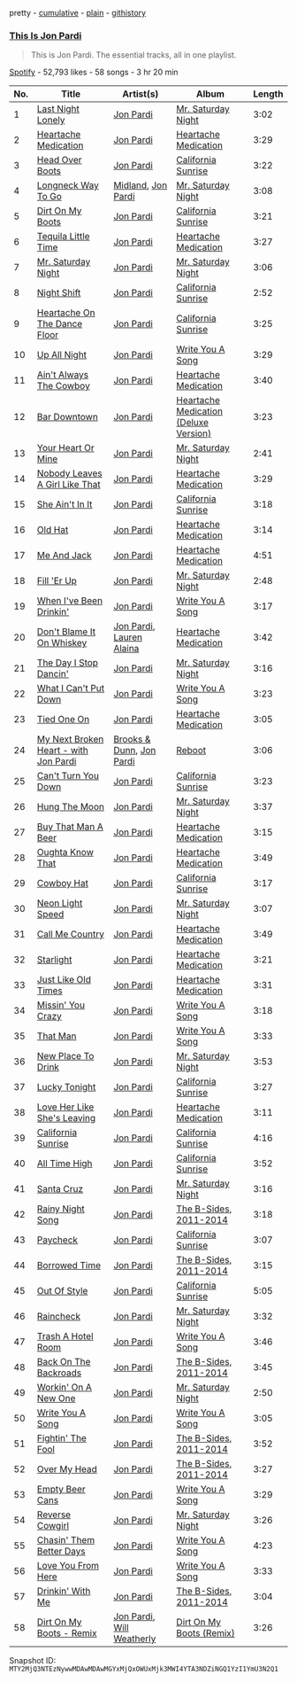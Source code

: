 pretty - [cumulative](/playlists/cumulative/37i9dQZF1DWZF4A4SdCRyp.md) - [plain](/playlists/plain/37i9dQZF1DWZF4A4SdCRyp) - [githistory](https://github.githistory.xyz/mackorone/spotify-playlist-archive/blob/main/playlists/plain/37i9dQZF1DWZF4A4SdCRyp)

### [This Is Jon Pardi](https://open.spotify.com/playlist/37i9dQZF1DWZF4A4SdCRyp)

> This is Jon Pardi\. The essential tracks, all in one playlist.

[Spotify](https://open.spotify.com/user/spotify) - 52,793 likes - 58 songs - 3 hr 20 min

| No. | Title | Artist(s) | Album | Length |
|---|---|---|---|---|
| 1 | [Last Night Lonely](https://open.spotify.com/track/0k11c8vwyeNSGQex6UMa1v) | [Jon Pardi](https://open.spotify.com/artist/4MoAOfV4ROWofLG3a3hhBN) | [Mr\. Saturday Night](https://open.spotify.com/album/2QriWWJQt8g8XXoC1ATDPa) | 3:02 |
| 2 | [Heartache Medication](https://open.spotify.com/track/5qdQPrWmZv8xYhMJCDrdHF) | [Jon Pardi](https://open.spotify.com/artist/4MoAOfV4ROWofLG3a3hhBN) | [Heartache Medication](https://open.spotify.com/album/2ny0Q7DWoI2GH1TlQTuBdD) | 3:29 |
| 3 | [Head Over Boots](https://open.spotify.com/track/4ly1QBXEwYoDmje9rmEgC4) | [Jon Pardi](https://open.spotify.com/artist/4MoAOfV4ROWofLG3a3hhBN) | [California Sunrise](https://open.spotify.com/album/1DTBcVfk3zXPHRmgpY6rFZ) | 3:22 |
| 4 | [Longneck Way To Go](https://open.spotify.com/track/2SQWUyDYURafBOzFSdIGXA) | [Midland](https://open.spotify.com/artist/1DTZRmlVZBxx2wRQBtx6yi), [Jon Pardi](https://open.spotify.com/artist/4MoAOfV4ROWofLG3a3hhBN) | [Mr\. Saturday Night](https://open.spotify.com/album/2QriWWJQt8g8XXoC1ATDPa) | 3:08 |
| 5 | [Dirt On My Boots](https://open.spotify.com/track/7f08qp3HROTkfrtNpiYGGo) | [Jon Pardi](https://open.spotify.com/artist/4MoAOfV4ROWofLG3a3hhBN) | [California Sunrise](https://open.spotify.com/album/1DTBcVfk3zXPHRmgpY6rFZ) | 3:21 |
| 6 | [Tequila Little Time](https://open.spotify.com/track/15npbUjCgwt2lRvyrJvyxw) | [Jon Pardi](https://open.spotify.com/artist/4MoAOfV4ROWofLG3a3hhBN) | [Heartache Medication](https://open.spotify.com/album/2ny0Q7DWoI2GH1TlQTuBdD) | 3:27 |
| 7 | [Mr\. Saturday Night](https://open.spotify.com/track/109ETcT7xie3TKvt1Ser6t) | [Jon Pardi](https://open.spotify.com/artist/4MoAOfV4ROWofLG3a3hhBN) | [Mr\. Saturday Night](https://open.spotify.com/album/2QriWWJQt8g8XXoC1ATDPa) | 3:06 |
| 8 | [Night Shift](https://open.spotify.com/track/0bPnT6i9H1p8Vd85GS6Z7I) | [Jon Pardi](https://open.spotify.com/artist/4MoAOfV4ROWofLG3a3hhBN) | [California Sunrise](https://open.spotify.com/album/1DTBcVfk3zXPHRmgpY6rFZ) | 2:52 |
| 9 | [Heartache On The Dance Floor](https://open.spotify.com/track/0w3Q14i073jLoew1hgJkwD) | [Jon Pardi](https://open.spotify.com/artist/4MoAOfV4ROWofLG3a3hhBN) | [California Sunrise](https://open.spotify.com/album/1DTBcVfk3zXPHRmgpY6rFZ) | 3:25 |
| 10 | [Up All Night](https://open.spotify.com/track/6qewYf1Su9xeaAp9iEQpUw) | [Jon Pardi](https://open.spotify.com/artist/4MoAOfV4ROWofLG3a3hhBN) | [Write You A Song](https://open.spotify.com/album/06gZYBNkDbO8Rl36rbMvkW) | 3:29 |
| 11 | [Ain't Always The Cowboy](https://open.spotify.com/track/77XoAnllT85lmR9WP0D8dS) | [Jon Pardi](https://open.spotify.com/artist/4MoAOfV4ROWofLG3a3hhBN) | [Heartache Medication](https://open.spotify.com/album/2ny0Q7DWoI2GH1TlQTuBdD) | 3:40 |
| 12 | [Bar Downtown](https://open.spotify.com/track/4OTkPCAqMeRgQCAvAcfPYn) | [Jon Pardi](https://open.spotify.com/artist/4MoAOfV4ROWofLG3a3hhBN) | [Heartache Medication \(Deluxe Version\)](https://open.spotify.com/album/79374TlgGM42y0R0z5LDxv) | 3:23 |
| 13 | [Your Heart Or Mine](https://open.spotify.com/track/7ETjhPaIU4UmHOiimJBZz9) | [Jon Pardi](https://open.spotify.com/artist/4MoAOfV4ROWofLG3a3hhBN) | [Mr\. Saturday Night](https://open.spotify.com/album/2QriWWJQt8g8XXoC1ATDPa) | 2:41 |
| 14 | [Nobody Leaves A Girl Like That](https://open.spotify.com/track/7eZ8yGicfHsHQmAWwupaY3) | [Jon Pardi](https://open.spotify.com/artist/4MoAOfV4ROWofLG3a3hhBN) | [Heartache Medication](https://open.spotify.com/album/2ny0Q7DWoI2GH1TlQTuBdD) | 3:29 |
| 15 | [She Ain't In It](https://open.spotify.com/track/1Be8liECvEP5NYZjYvukbI) | [Jon Pardi](https://open.spotify.com/artist/4MoAOfV4ROWofLG3a3hhBN) | [California Sunrise](https://open.spotify.com/album/1DTBcVfk3zXPHRmgpY6rFZ) | 3:18 |
| 16 | [Old Hat](https://open.spotify.com/track/2BNTOqv1zDZbItHIiuUKWf) | [Jon Pardi](https://open.spotify.com/artist/4MoAOfV4ROWofLG3a3hhBN) | [Heartache Medication](https://open.spotify.com/album/2ny0Q7DWoI2GH1TlQTuBdD) | 3:14 |
| 17 | [Me And Jack](https://open.spotify.com/track/6dHvwnHL84SuSbzzzZGbVP) | [Jon Pardi](https://open.spotify.com/artist/4MoAOfV4ROWofLG3a3hhBN) | [Heartache Medication](https://open.spotify.com/album/2ny0Q7DWoI2GH1TlQTuBdD) | 4:51 |
| 18 | [Fill 'Er Up](https://open.spotify.com/track/7kGQ3JgZ0BaaotgO4fA4nl) | [Jon Pardi](https://open.spotify.com/artist/4MoAOfV4ROWofLG3a3hhBN) | [Mr\. Saturday Night](https://open.spotify.com/album/2QriWWJQt8g8XXoC1ATDPa) | 2:48 |
| 19 | [When I've Been Drinkin'](https://open.spotify.com/track/59O0lOCAMdBugXQrEGR6A6) | [Jon Pardi](https://open.spotify.com/artist/4MoAOfV4ROWofLG3a3hhBN) | [Write You A Song](https://open.spotify.com/album/06gZYBNkDbO8Rl36rbMvkW) | 3:17 |
| 20 | [Don't Blame It On Whiskey](https://open.spotify.com/track/5oO04b2Tw12Ey5XVMXFqyR) | [Jon Pardi](https://open.spotify.com/artist/4MoAOfV4ROWofLG3a3hhBN), [Lauren Alaina](https://open.spotify.com/artist/1v3tdpIdBSW14rHUfiEVOv) | [Heartache Medication](https://open.spotify.com/album/2ny0Q7DWoI2GH1TlQTuBdD) | 3:42 |
| 21 | [The Day I Stop Dancin'](https://open.spotify.com/track/2aMjR5JU8nORwrjFP41aTK) | [Jon Pardi](https://open.spotify.com/artist/4MoAOfV4ROWofLG3a3hhBN) | [Mr\. Saturday Night](https://open.spotify.com/album/2QriWWJQt8g8XXoC1ATDPa) | 3:16 |
| 22 | [What I Can't Put Down](https://open.spotify.com/track/1hc31O4qhv2tnSnW1290KC) | [Jon Pardi](https://open.spotify.com/artist/4MoAOfV4ROWofLG3a3hhBN) | [Write You A Song](https://open.spotify.com/album/06gZYBNkDbO8Rl36rbMvkW) | 3:23 |
| 23 | [Tied One On](https://open.spotify.com/track/5IprLrzGkKjvuheyDmKLq2) | [Jon Pardi](https://open.spotify.com/artist/4MoAOfV4ROWofLG3a3hhBN) | [Heartache Medication](https://open.spotify.com/album/2ny0Q7DWoI2GH1TlQTuBdD) | 3:05 |
| 24 | [My Next Broken Heart \- with Jon Pardi](https://open.spotify.com/track/2MyznwTgremxRpMEiD5mcp) | [Brooks & Dunn](https://open.spotify.com/artist/0XKOBt59crntr7HQXXO8Yz), [Jon Pardi](https://open.spotify.com/artist/4MoAOfV4ROWofLG3a3hhBN) | [Reboot](https://open.spotify.com/album/0U3nI78LUpAwprraUf7vAS) | 3:06 |
| 25 | [Can't Turn You Down](https://open.spotify.com/track/1Jt7MTekLEgU6NKj0e1kAB) | [Jon Pardi](https://open.spotify.com/artist/4MoAOfV4ROWofLG3a3hhBN) | [California Sunrise](https://open.spotify.com/album/1DTBcVfk3zXPHRmgpY6rFZ) | 3:23 |
| 26 | [Hung The Moon](https://open.spotify.com/track/1sJYOOldqYLjwIVPLXt2Fl) | [Jon Pardi](https://open.spotify.com/artist/4MoAOfV4ROWofLG3a3hhBN) | [Mr\. Saturday Night](https://open.spotify.com/album/2QriWWJQt8g8XXoC1ATDPa) | 3:37 |
| 27 | [Buy That Man A Beer](https://open.spotify.com/track/4wNVYLmFhhBIhBeA2VgmJ4) | [Jon Pardi](https://open.spotify.com/artist/4MoAOfV4ROWofLG3a3hhBN) | [Heartache Medication](https://open.spotify.com/album/2ny0Q7DWoI2GH1TlQTuBdD) | 3:15 |
| 28 | [Oughta Know That](https://open.spotify.com/track/06LroJoGPvkcsjVPv7IvpG) | [Jon Pardi](https://open.spotify.com/artist/4MoAOfV4ROWofLG3a3hhBN) | [Heartache Medication](https://open.spotify.com/album/2ny0Q7DWoI2GH1TlQTuBdD) | 3:49 |
| 29 | [Cowboy Hat](https://open.spotify.com/track/4HdxI4yrlmN2C9GaMD9mxL) | [Jon Pardi](https://open.spotify.com/artist/4MoAOfV4ROWofLG3a3hhBN) | [California Sunrise](https://open.spotify.com/album/1DTBcVfk3zXPHRmgpY6rFZ) | 3:17 |
| 30 | [Neon Light Speed](https://open.spotify.com/track/2hgAaaELrcCX1y1iz5H4aw) | [Jon Pardi](https://open.spotify.com/artist/4MoAOfV4ROWofLG3a3hhBN) | [Mr\. Saturday Night](https://open.spotify.com/album/2QriWWJQt8g8XXoC1ATDPa) | 3:07 |
| 31 | [Call Me Country](https://open.spotify.com/track/111L2CcGRbWfDLSO3tclyK) | [Jon Pardi](https://open.spotify.com/artist/4MoAOfV4ROWofLG3a3hhBN) | [Heartache Medication](https://open.spotify.com/album/2ny0Q7DWoI2GH1TlQTuBdD) | 3:49 |
| 32 | [Starlight](https://open.spotify.com/track/2DROU2PMffuPfU5obZRxZs) | [Jon Pardi](https://open.spotify.com/artist/4MoAOfV4ROWofLG3a3hhBN) | [Heartache Medication](https://open.spotify.com/album/2ny0Q7DWoI2GH1TlQTuBdD) | 3:21 |
| 33 | [Just Like Old Times](https://open.spotify.com/track/6rTkOL10DyMTUvSXdVxRpL) | [Jon Pardi](https://open.spotify.com/artist/4MoAOfV4ROWofLG3a3hhBN) | [Heartache Medication](https://open.spotify.com/album/2ny0Q7DWoI2GH1TlQTuBdD) | 3:31 |
| 34 | [Missin' You Crazy](https://open.spotify.com/track/3rYOzxOIYjq2hXPRFjCQ2v) | [Jon Pardi](https://open.spotify.com/artist/4MoAOfV4ROWofLG3a3hhBN) | [Write You A Song](https://open.spotify.com/album/06gZYBNkDbO8Rl36rbMvkW) | 3:18 |
| 35 | [That Man](https://open.spotify.com/track/5TkXm783DrsA17o8sdPLmS) | [Jon Pardi](https://open.spotify.com/artist/4MoAOfV4ROWofLG3a3hhBN) | [Write You A Song](https://open.spotify.com/album/06gZYBNkDbO8Rl36rbMvkW) | 3:33 |
| 36 | [New Place To Drink](https://open.spotify.com/track/1giA7BPyUvL0GA69tGLYLS) | [Jon Pardi](https://open.spotify.com/artist/4MoAOfV4ROWofLG3a3hhBN) | [Mr\. Saturday Night](https://open.spotify.com/album/2QriWWJQt8g8XXoC1ATDPa) | 3:53 |
| 37 | [Lucky Tonight](https://open.spotify.com/track/1AFbS2NeROIzPmKtrGZ2zT) | [Jon Pardi](https://open.spotify.com/artist/4MoAOfV4ROWofLG3a3hhBN) | [California Sunrise](https://open.spotify.com/album/1DTBcVfk3zXPHRmgpY6rFZ) | 3:27 |
| 38 | [Love Her Like She's Leaving](https://open.spotify.com/track/7IPpDD19VN2ptiIjR4VxOh) | [Jon Pardi](https://open.spotify.com/artist/4MoAOfV4ROWofLG3a3hhBN) | [Heartache Medication](https://open.spotify.com/album/2ny0Q7DWoI2GH1TlQTuBdD) | 3:11 |
| 39 | [California Sunrise](https://open.spotify.com/track/5Bd5ry1IcRhTutirnhhQft) | [Jon Pardi](https://open.spotify.com/artist/4MoAOfV4ROWofLG3a3hhBN) | [California Sunrise](https://open.spotify.com/album/1DTBcVfk3zXPHRmgpY6rFZ) | 4:16 |
| 40 | [All Time High](https://open.spotify.com/track/3TEbThqomZVo8Fpe5TiWfW) | [Jon Pardi](https://open.spotify.com/artist/4MoAOfV4ROWofLG3a3hhBN) | [California Sunrise](https://open.spotify.com/album/1DTBcVfk3zXPHRmgpY6rFZ) | 3:52 |
| 41 | [Santa Cruz](https://open.spotify.com/track/4N3mCAp8Z8JTf6gsCkPQBp) | [Jon Pardi](https://open.spotify.com/artist/4MoAOfV4ROWofLG3a3hhBN) | [Mr\. Saturday Night](https://open.spotify.com/album/2QriWWJQt8g8XXoC1ATDPa) | 3:16 |
| 42 | [Rainy Night Song](https://open.spotify.com/track/1F1E5k7UZpbNpByURm6Xgd) | [Jon Pardi](https://open.spotify.com/artist/4MoAOfV4ROWofLG3a3hhBN) | [The B\-Sides, 2011\-2014](https://open.spotify.com/album/4B1IUKpspjSVnqYtcht4WY) | 3:18 |
| 43 | [Paycheck](https://open.spotify.com/track/29sWgHMSsdOLklULi9HpKE) | [Jon Pardi](https://open.spotify.com/artist/4MoAOfV4ROWofLG3a3hhBN) | [California Sunrise](https://open.spotify.com/album/1DTBcVfk3zXPHRmgpY6rFZ) | 3:07 |
| 44 | [Borrowed Time](https://open.spotify.com/track/3kPWlLtHjP0jO18AaPQzsz) | [Jon Pardi](https://open.spotify.com/artist/4MoAOfV4ROWofLG3a3hhBN) | [The B\-Sides, 2011\-2014](https://open.spotify.com/album/4B1IUKpspjSVnqYtcht4WY) | 3:15 |
| 45 | [Out Of Style](https://open.spotify.com/track/4Ebw57sMZVO3EMmd6vLTIM) | [Jon Pardi](https://open.spotify.com/artist/4MoAOfV4ROWofLG3a3hhBN) | [California Sunrise](https://open.spotify.com/album/1DTBcVfk3zXPHRmgpY6rFZ) | 5:05 |
| 46 | [Raincheck](https://open.spotify.com/track/5NwQfsKBBy6vI4fHboAwME) | [Jon Pardi](https://open.spotify.com/artist/4MoAOfV4ROWofLG3a3hhBN) | [Mr\. Saturday Night](https://open.spotify.com/album/2QriWWJQt8g8XXoC1ATDPa) | 3:32 |
| 47 | [Trash A Hotel Room](https://open.spotify.com/track/1HdrHZQ620XujjLf4SDYg9) | [Jon Pardi](https://open.spotify.com/artist/4MoAOfV4ROWofLG3a3hhBN) | [Write You A Song](https://open.spotify.com/album/06gZYBNkDbO8Rl36rbMvkW) | 3:46 |
| 48 | [Back On The Backroads](https://open.spotify.com/track/6rDaYgIdP4qDRYpUlOnlLV) | [Jon Pardi](https://open.spotify.com/artist/4MoAOfV4ROWofLG3a3hhBN) | [The B\-Sides, 2011\-2014](https://open.spotify.com/album/4B1IUKpspjSVnqYtcht4WY) | 3:45 |
| 49 | [Workin' On A New One](https://open.spotify.com/track/0S1LIswkdSdlcSd1xYsJOZ) | [Jon Pardi](https://open.spotify.com/artist/4MoAOfV4ROWofLG3a3hhBN) | [Mr\. Saturday Night](https://open.spotify.com/album/2QriWWJQt8g8XXoC1ATDPa) | 2:50 |
| 50 | [Write You A Song](https://open.spotify.com/track/0OaMDKHLCkUNVnxvQbaiDQ) | [Jon Pardi](https://open.spotify.com/artist/4MoAOfV4ROWofLG3a3hhBN) | [Write You A Song](https://open.spotify.com/album/06gZYBNkDbO8Rl36rbMvkW) | 3:05 |
| 51 | [Fightin' The Fool](https://open.spotify.com/track/24smp7WNaOXqCEDDVjgeK6) | [Jon Pardi](https://open.spotify.com/artist/4MoAOfV4ROWofLG3a3hhBN) | [The B\-Sides, 2011\-2014](https://open.spotify.com/album/4B1IUKpspjSVnqYtcht4WY) | 3:52 |
| 52 | [Over My Head](https://open.spotify.com/track/32e5GVh5rjRNkWyQuAJ3Xj) | [Jon Pardi](https://open.spotify.com/artist/4MoAOfV4ROWofLG3a3hhBN) | [The B\-Sides, 2011\-2014](https://open.spotify.com/album/4B1IUKpspjSVnqYtcht4WY) | 3:27 |
| 53 | [Empty Beer Cans](https://open.spotify.com/track/1JvF1A4iFynnOyvb8WKl6v) | [Jon Pardi](https://open.spotify.com/artist/4MoAOfV4ROWofLG3a3hhBN) | [Write You A Song](https://open.spotify.com/album/06gZYBNkDbO8Rl36rbMvkW) | 3:29 |
| 54 | [Reverse Cowgirl](https://open.spotify.com/track/3S0ElohISytIjaajQnJWqm) | [Jon Pardi](https://open.spotify.com/artist/4MoAOfV4ROWofLG3a3hhBN) | [Mr\. Saturday Night](https://open.spotify.com/album/2QriWWJQt8g8XXoC1ATDPa) | 3:26 |
| 55 | [Chasin' Them Better Days](https://open.spotify.com/track/0croVY19mnuq07RKfbSPfO) | [Jon Pardi](https://open.spotify.com/artist/4MoAOfV4ROWofLG3a3hhBN) | [Write You A Song](https://open.spotify.com/album/06gZYBNkDbO8Rl36rbMvkW) | 4:23 |
| 56 | [Love You From Here](https://open.spotify.com/track/6IZOFyH8xMfxdDOq4NyotO) | [Jon Pardi](https://open.spotify.com/artist/4MoAOfV4ROWofLG3a3hhBN) | [Write You A Song](https://open.spotify.com/album/06gZYBNkDbO8Rl36rbMvkW) | 3:33 |
| 57 | [Drinkin' With Me](https://open.spotify.com/track/1wQT3RdsZxBUikfocOqM5F) | [Jon Pardi](https://open.spotify.com/artist/4MoAOfV4ROWofLG3a3hhBN) | [The B\-Sides, 2011\-2014](https://open.spotify.com/album/4B1IUKpspjSVnqYtcht4WY) | 3:04 |
| 58 | [Dirt On My Boots \- Remix](https://open.spotify.com/track/3S86G5H2vQbmaOGIg0UXKr) | [Jon Pardi](https://open.spotify.com/artist/4MoAOfV4ROWofLG3a3hhBN), [Will Weatherly](https://open.spotify.com/artist/6wijYgUom6JRsTxdRqlx4n) | [Dirt On My Boots \(Remix\)](https://open.spotify.com/album/1LqxKSLjw1BiTPS036wg8S) | 3:26 |

Snapshot ID: `MTY2MjQ3NTEzNywwMDAwMDAwMGYxMjQxOWUxMjk3MWI4YTA3NDZiNGQ1YzI1YmU3N2Q1`
